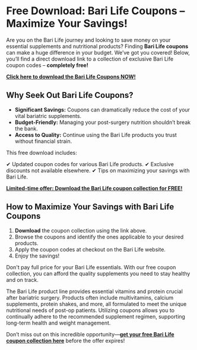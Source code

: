 # Free Download: Bari Life Coupons – Maximize Your Savings!

Are you on the Bari Life journey and looking to save money on your essential supplements and nutritional products? Finding **Bari Life coupons** can make a huge difference in your budget. We’ve got you covered! Below, you’ll find a direct download link to a collection of exclusive Bari Life coupon codes – **completely free!**

[**Click here to download the Bari Life Coupons NOW!**](https://udemywork.com/bari-life-coupons)

## Why Seek Out Bari Life Coupons?

*   **Significant Savings:** Coupons can dramatically reduce the cost of your vital bariatric supplements.
*   **Budget-Friendly:** Managing your post-surgery nutrition shouldn’t break the bank.
*   **Access to Quality:** Continue using the Bari Life products you trust without financial strain.

This free download includes:

✔ Updated coupon codes for various Bari Life products.
✔ Exclusive discounts not available elsewhere.
✔ Tips on maximizing your savings with Bari Life.

[**Limited-time offer: Download the Bari Life coupon collection for FREE!**](https://udemywork.com/bari-life-coupons)

## How to Maximize Your Savings with Bari Life Coupons

1.  **Download** the coupon collection using the link above.
2.  Browse the coupons and identify the ones applicable to your desired products.
3.  Apply the coupon codes at checkout on the Bari Life website.
4.  Enjoy the savings!

Don't pay full price for your Bari Life essentials. With our free coupon collection, you can afford the quality supplements you need to stay healthy and on track.

The Bari Life product line provides essential vitamins and protein crucial after bariatric surgery. Products often include multivitamins, calcium supplements, protein shakes, and more, all formulated to meet the unique nutritional needs of post-op patients. Utilizing coupons allows you to continually adhere to the recommended supplement regimen, supporting long-term health and weight management.

Don’t miss out on this incredible opportunity—**[get your free Bari Life coupon collection here](https://udemywork.com/bari-life-coupons)** before the offer expires!
